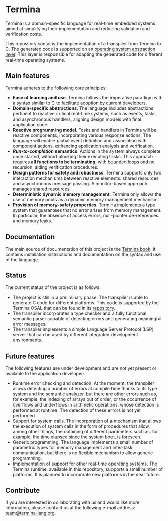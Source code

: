 # Termina

Termina is a domain-specific language for real-time embedded systems aimed at simplifying their implementation and reducing validation and verification costs.

This repository contains the implementation of a transpiler from Termina to C. The generated code is supported on an [operating system abstraction layer](https://github.com/termina-lang/termina-osal). This layer is responsible for adapting the generated code for different real-time operating systems.

## Main features

Termina adheres to the following core principles:

- **Ease of learning and use**. Termina follows the imperative paradigm with a syntax similar to C to facilitate adoption by current developers.
- **Domain-specific abstractions**. The language includes abstractions pertinent to reactive critical real-time systems, such as events, tasks, and asynchronous handlers, aligning design models with final application code.
- **Reactive programming model**. Tasks and handlers in Termina will be reactive components, incorporating various response actions. The language will enable global event definition and association with component actions, enhancing application analysis and verification.
- **_Run-to-completion_ semantics**. Actions in the system always complete once started, without blocking their executing tasks. This approach requires **all functions to be terminating**, with bounded loops and no recursion, aiding verification procedures.
- **Design patterns for safety and robustness**. Termina supports only two interaction mechanisms between reactive elements: shared resources and asynchronous message passing. A monitor-based approach manages shared resources.
- **Deterministic dynamic memory management**. Termina only allows the use of memory pools as a dynamic memory management mechanism.
- **Provision of memory-safety properties**. Termina implements a type system that guarantees that no error arises from memory management. In particular, the absence of access errors, null-pointer de-references and memory leaks.

## Documentation

The main source of documentation of this project is the [Termina book](https://termina-lang.github.io/termina-book/). It contains installation instructions and documentation on the syntax and use of the language.

## Status

The current status of the project is as follows:

- The project is still in a preliminary phase. The transpiler is able to generate C code for different platforms. This code is supported by the Termina OSAL that can be found in its [repository](https://github.com/termina-lang/termina-osal).
- The transpiler incorporates a type checker and a fully functional semantic parser capable of detecting errors and generating meaningful error messages.
- The transpiler implements a simple Language Server Protocol (LSP) server that can be used by different integrated development environments.

## Future features

The following features are under development and are not yet present or available to the application developer:

- Runtime error checking and detection. At the moment, the transpiler allows detecting a number of errors at compile time thanks to its type system and the semantic analyzer, but there are other errors such as, for example, the indexing of arrays out of order, or the occurrence of overflows and underflows in arithmetic operations, whose detection is performed at runtime. The detection of these errors is not yet performed.
- Support for system calls. The incorporation of a mechanism that allows the execution of system calls in the form of procedures that allow, among other things, the obtaining of different parameters such as, for example, the time elapsed since the system boot, is foreseen.
- Generic programming. The language implements a small number of parametric types for memory management and inter-task communication, but there is no flexible mechanism to allow generic programming.
- Implementation of support for other real-time operating systems. The Termina runtime, available in this repository, supports a small number of platforms. It is planned to incorporate new platforms in the near future.

## Contribute

If you are interested in collaborating with us and would like more information, please contact us at the following e-mail address: team@termina-lang.org.
